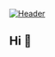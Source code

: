 [![Header](https://github.com/b0KIY/b0KIY/commit/17691b687879102a7a576f970280f0ee05f0c1a0)](https://vk.com/b0kiy)
## Hi 👋